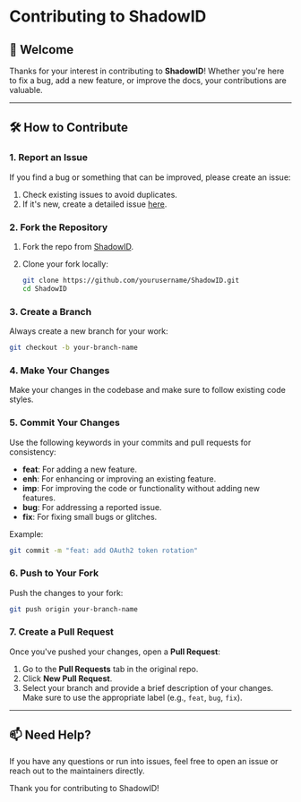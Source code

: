 # Contributing to ShadowID

## 👋 Welcome

Thanks for your interest in contributing to **ShadowID**! Whether you're here to fix a bug, add a new feature, or improve the docs, your contributions are valuable.

---

## 🛠 How to Contribute

### 1. **Report an Issue**

If you find a bug or something that can be improved, please create an issue:

1. Check existing issues to avoid duplicates.
2. If it's new, create a detailed issue [here](https://github.com/yourusername/ShadowID/issues).

### 2. **Fork the Repository**

1. Fork the repo from [ShadowID](https://github.com/yourusername/ShadowID).
2. Clone your fork locally:

   ```bash
   git clone https://github.com/yourusername/ShadowID.git
   cd ShadowID
   ```

### 3. **Create a Branch**

Always create a new branch for your work:

```bash
git checkout -b your-branch-name
```

### 4. **Make Your Changes**

Make your changes in the codebase and make sure to follow existing code styles.

### 5. **Commit Your Changes**

Use the following keywords in your commits and pull requests for consistency:

- **feat**: For adding a new feature.
- **enh**: For enhancing or improving an existing feature.
- **imp**: For improving the code or functionality without adding new features.
- **bug**: For addressing a reported issue.
- **fix**: For fixing small bugs or glitches.

Example:

```bash
git commit -m "feat: add OAuth2 token rotation"
```

### 6. **Push to Your Fork**

Push the changes to your fork:

```bash
git push origin your-branch-name
```

### 7. **Create a Pull Request**

Once you've pushed your changes, open a **Pull Request**:

1. Go to the **Pull Requests** tab in the original repo.
2. Click **New Pull Request**.
3. Select your branch and provide a brief description of your changes. Make sure to use the appropriate label (e.g., `feat`, `bug`, `fix`).

---

## 📫 Need Help?

If you have any questions or run into issues, feel free to open an issue or reach out to the maintainers directly.

Thank you for contributing to ShadowID!
